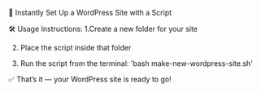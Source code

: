 🚀 Instantly Set Up a WordPress Site with a Script

🛠️ Usage Instructions:
1.Create a new folder for your site

2. Place the script inside that folder

3. Run the script from the terminal: 'bash make-new-wordpress-site.sh'

✅ That’s it — your WordPress site is ready to go!

